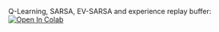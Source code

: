 Q-Learning, SARSA, EV-SARSA and experience replay buffer:
[![Open In Colab](https://colab.research.google.com/assets/colab-badge.svg)](https://colab.research.google.com/github/neychev/harbour_dlia2020/blob/master/homeworks/homework03/homework3_qlearning.ipynb)